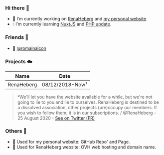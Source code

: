### Hi there :wave:
* :thought_balloon: I’m currently working on [RenaHeberg](https://github.com/orgs/RenaHeberg/people) and [my personal website](https://erioushy.fr).
* :droplet:  I’m currently learning [NuxtJS](https://fr.nuxtjs.org/guides/get-started/installation) and [PHP update](https://www.php.net/).
<!-- * :feet: I’m currently playing on // - FiveM - GTA V RP -->

### Friends :dancers:
* :speech_balloon: [@romainalcon](https://github.com/romainalcon)

### Projects :cloud:

Name | Date
------------ | -------------
RenaHeberg | 08/12/2018-Now²

> ²We'll let you have the website available for a while, but we're not going to lie to you and lie to ourselves.
> RenaHeberg is destined to be a dissolved association, other projects (pre)occupy our members.
> If you wish to follow them, it is in our subscriptions. / @RenaHeberg - 25 August 2020 - [See on Twitter (FR)](https://twitter.com/RenaHeberg/status/1298188653383110661)

### Others :satellite:
- :dancers: Used for my personal website: GitHub Repo' and Page.
- :dancers: Used for RenaHeberg website: OVH web hosting and domain name.

